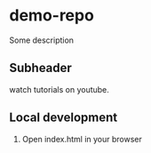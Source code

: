 # demo-repo
Some description

## Subheader


watch tutorials on youtube.

## Local development

1. Open index.html in your browser
